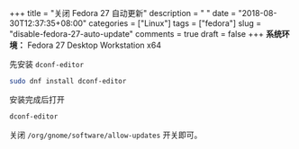 +++
title = "关闭 Fedora 27 自动更新"
description = " "
date = "2018-08-30T12:37:35+08:00"
categories = ["Linux"]
tags = ["fedora"]
slug = "disable-fedora-27-auto-update"
comments = true
draft = false
+++
**系统环境：** Fedora 27 Desktop Workstation x64

先安装 `dconf-editor`

```bash
sudo dnf install dconf-editor
```

安装完成后打开

```bash
dconf-editor
```

关闭 `/org/gnome/software/allow-updates` 开关即可。